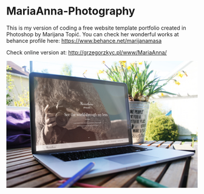 # MariaAnna-Photography

This is my version of coding a free website template portfolio created in Photoshop by Marijana Topić. 
You can check her wonderful works at behance profile here:
https://www.behance.net/marijanamasa

Check online version at: http://grzegorzkyc.pl/www/MariaAnna/

![laptop-preview](https://github.com/Gregoofolio/MariaAnna-Photography/blob/master/laptop-preview.jpg)

